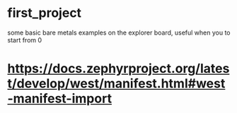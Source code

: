 # first_project

some basic bare metals examples on the explorer board,
useful when you to start from 0



# https://docs.zephyrproject.org/latest/develop/west/manifest.html#west-manifest-import
